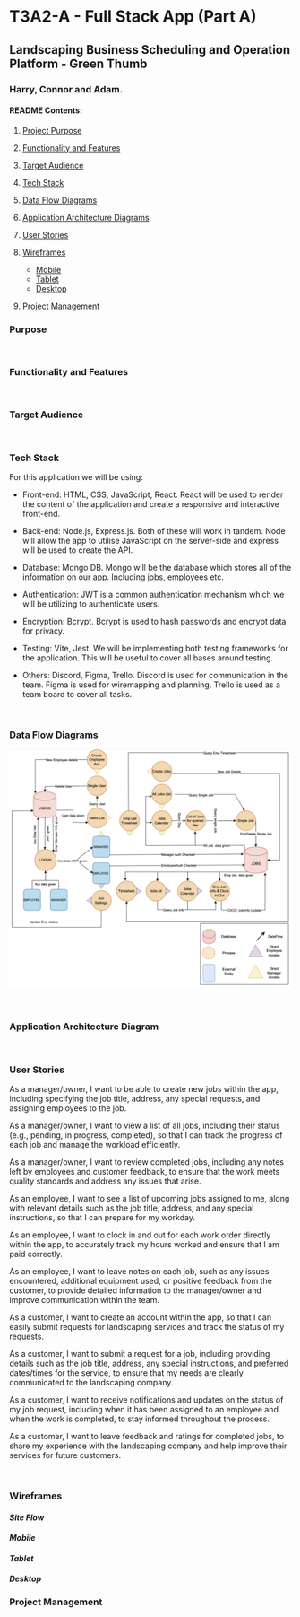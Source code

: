 # T3A2-A - Full Stack App (Part A)

## Landscaping Business Scheduling and Operation Platform - Green Thumb
### Harry, Connor and Adam.

#### **README Contents:**
1. [Project Purpose](#Project-Purpose)  
1. [Functionality and Features](#Functionality-and-Features)  
1. [Target Audience](#Target-Audience)  
1. [Tech Stack](#Tech-Stack)  
1. [Data Flow Diagrams](#Data-Flow-Diagrams)

1. [Application Architecture Diagrams](#Application-Architecture-Diagrams)  
1. [User Stories](#User-Stories)  
1. [Wireframes](#Wireframes) 
   - [Mobile](#Mobile)
   - [Tablet](#Tablet)
   - [Desktop](#Desktop)  

1. [Project Management](#Project-Management)



### Purpose


<br/>

### Functionality and Features


<br/>

### Target Audience


<br/>

### Tech Stack
For this application we will be using:

* Front-end:
HTML, CSS, JavaScript, React. React will be used to render the content of the application and create a responsive and interactive front-end.

* Back-end:
Node.js, Express.js. Both of these will work in tandem. Node will allow the app to utilise JavaScript on the server-side and express will be used to create the API.

* Database: Mongo DB. Mongo will be the database which stores all of the information on our app. Including jobs, employees etc.

* Authentication: JWT is a common authentication mechanism which we will be utilizing to authenticate users.

* Encryption: Bcrypt. Bcrypt is used to hash passwords and encrypt data for privacy.

* Testing: Vite, Jest. We will be implementing both testing frameworks for the application. This will be useful to cover all bases around testing.

* Others: Discord, Figma, Trello. Discord is used for communication in the team. Figma is used for wiremapping and planning. Trello is used as a team board to cover all tasks.

<br/>

### Data Flow Diagrams
<p align="center">
  <img src="./docs/Dataflow-Diagrams/dataflow_diagram.png" />
  </p>



<br/>


### Application Architecture Diagram




<br/>

### User Stories
As a manager/owner, I want to be able to create new jobs within the app, including specifying the job title, address, any special requests, and assigning employees to the job.

As a manager/owner, I want to view a list of all jobs, including their status (e.g., pending, in progress, completed), so that I can track the progress of each job and manage the workload efficiently.

As a manager/owner, I want to review completed jobs, including any notes left by employees and customer feedback, to ensure that the work meets quality standards and address any issues that arise.

As an employee, I want to see a list of upcoming jobs assigned to me, along with relevant details such as the job title, address, and any special instructions, so that I can prepare for my workday.

As an employee, I want to clock in and out for each work order directly within the app, to accurately track my hours worked and ensure that I am paid correctly.

As an employee, I want to leave notes on each job, such as any issues encountered, additional equipment used, or positive feedback from the customer, to provide detailed information to the manager/owner and improve communication within the team.

As a customer, I want to create an account within the app, so that I can easily submit requests for landscaping services and track the status of my requests.

As a customer, I want to submit a request for a job, including providing details such as the job title, address, any special instructions, and preferred dates/times for the service, to ensure that my needs are clearly communicated to the landscaping company.

As a customer, I want to receive notifications and updates on the status of my job request, including when it has been assigned to an employee and when the work is completed, to stay informed throughout the process.

As a customer, I want to leave feedback and ratings for completed jobs, to share my experience with the landscaping company and help improve their services for future customers.

<br/>

### Wireframes

#### *Site Flow*


#### *Mobile*


#### *Tablet*


#### *Desktop*



### Project Management







